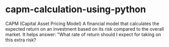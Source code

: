 # capm-calculation-using-python
CAPM (Capital Asset Pricing Model)  A financial model that calculates the expected return on an investment based on its risk compared to the overall market. It helps answer: "What rate of return should I expect for taking on this extra risk?
